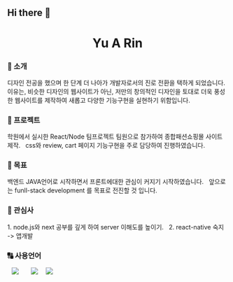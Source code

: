 ## Hi there 👋

<!--
**yar0103/yar0103** is a ✨ _special_ ✨ repository because its `README.md` (this file) appears on your GitHub profile.

Here are some ideas to get you started:

- 🔭 I’m currently working on ...
- 🌱 I’m currently learning ...
- 👯 I’m looking to collaborate on ...
- 🤔 I’m looking for help with ...
- 💬 Ask me about ...
- 📫 How to reach me: ...
- 😄 Pronouns: ...
- ⚡ Fun fact: ...
-->


<h1 align="center"> Yu A Rin</h1>
<h3>💬 소개</h3>
디자인 전공을 했으며 한 단계 더 나아가 개발자로서의 진로 전환을 택하게 되었습니다.
이유는, 비슷한 디자인의 웹사이트가 아닌, 저만의 창의적인 디자인을 토대로 더욱 풍성한 웹사이트를 제작하여 새롭고 다양한 기능구현을 실현하기 위함입니다.

<h3>📰 프로젝트</h3>
학원에서 실시한 React/Node 팀프로젝트 팀원으로 참가하여 종합패션쇼핑몰 사이트 제작. &nbsp;
css와 review, cart 페이지 기능구현을 주로 담당하여 진행하였습니다. 

<h3>🚩 목표</h3>
백엔드 JAVA언어로 시작하면서 프론트에대한 관심이 커지기 시작하였습니다. &nbsp;
앞으로는 funll-stack development 를 목표로 전진할 것 입니다.

<h3>💛 관심사</h3>
1. node.js와 next 공부를 깊게 하여 server 이해도를 높이기. &nbsp;
2. react-native 숙지 -> 앱개발

<h3>🔠 사용언어</h3>
<div>
<img src="https://images.velog.io/images/kim-jaemin420/post/088bbdd3-3c5c-4520-b250-4e67da4e368b/%E1%84%85%E1%85%B5%E1%84%8B%E1%85%A2%E1%86%A8%E1%84%90%E1%85%B3.png" style="height : auto; margin-left : 10px; margin-right : 10px;"/></a>&nbsp;
<img src="https://modulabs.co.kr/wp-content/uploads/2023/11/image-1536x864.jpeg" style="height : auto; margin-left : 10px; margin-right : 10px;"/></a>&nbsp;
<img src="https://velog.velcdn.com/images/danny0129/post/0c6e28e6-3109-449d-8263-5eb38404541c/image.jpeg" style="height : auto; margin-left : auto; margin-right : auto;"/></a>&nbsp;
</div>
